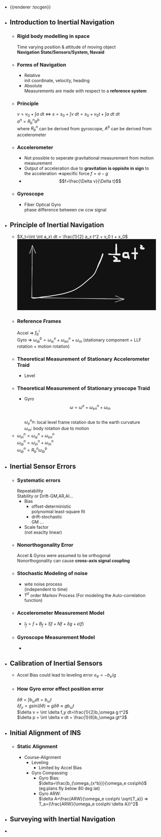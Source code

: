 - {{renderer :tocgen}}
- ## Introduction to Inertial Navigation
	- ### Rigid body modelling in space
	  Time varying position & attitude of moving object  
	  **Navigation State/Sensors/System, Navaid**
	- ### Forms of Navigation
		- Relative  
		  init coordinate,  velocity, heading
		- Absolute  
		  Measurements are made with respect to a **reference system**
	- ### Principle
	  $v=v_0+\int a\ dt$ <=> $s = s_0 + \int v\ dt = s_0 + v_0 t + \int a\ dt\ dt$  
	  $a^n = R^n_b a^b$  
	  where $R^n_b$ can be derived from gyroscope, $A^b$ can be derived from accelerometer
	- ### Accelerometer
		- Not possible to seperate gravitational measurement from motion measurement
		- Output of acceleration due to **gravitation is oppisite in sign** to the acceleration
		  =>specific force $f=a-g$
		- $$f=\frac{\Delta v}{\Delta t}$$
	- ### Gyroscope
		- Fiber Optical Gyro  
		  phase difference between cw ccw signal
- ## Principle of Inertial Navigation
	- $X_t=\int \int a_x\ dt = \frac{1}{2} a_x t^2 + v_0 t + x_0$
	  ![image.png](../assets/image_1676949898967_0.png)
	- ### Reference Frames
	  Accel => $f^i_b$  
	  Gyro => $\omega^b_{ib}=\omega^e_{ie} + \omega^n_{en} + \omega_m$ (stationary component + LLF rotation + motion rotation)
	- ### Theoretical Measurement of Stationary Accelerometer Traid
		- Level
	- ### Theoretical Measurement of Stationary yroscope Traid
		- Gyro  
		  $$\omega=\omega^e + \omega^n_{en} + \omega_m$$  
		  $\omega^n_en$: local level frame rotation due to the earth curvature  
		  $\omega_m$: body rotation due to motion
	- $\omega^n_{in}=\omega^n_{ie}+\omega^n_{en}$  
	  $\omega^n_{ib}=\omega^n_{in}+\omega^n_m$  
	  $\omega^n_{ib}=R^n_b \omega^b_{ib}$
- ## Inertial Sensor Errors
	- ### Systematic errors
	  Repeatability  
	  Stability or Drift-GM,AR,AI...
		- Bias
			- offset-deterministic  
			  polynomial least-square fit
			- drift-stochastic  
			  GM ...
		- Scale factor  
		  (not exaclty linear)
	- ### Nonorthogonality Error
	  Accel & Gyros were assumed to be orthogonal  
	  Nonorthogonality can cause **cross-axis signal coupling**
	- ### Stochastic Modeling of noise
		- wite noise process  
		  (independent to time)
		- $1^{st}$ order Markov Process (For modeling the Auto-correlation function)
	- ### Accelerometer Measurement Model
		- $I_f=f + B_f + S f + N f + \delta g + \epsilon(f)$
	- ### Gyroscope Measurement Model
		-
- ## Calibration of Inertial Sensors
	- Accel Bias could lead to leveling error
	  $e_{\theta}=-b_x/g$
	- ### How Gyro error effect position error  
	  $\delta \theta = \int b_\omega dt = b_\omega t$  
	  $\delta f_y = gsin(\delta \theta) \approx g\delta \theta \approx gb_\omega t$  
	  $\delta v = \int \delta f_y dt=\frac{1}{2}b_\omega g t^2$  
	  $\delta p = \int \delta v dt = \frac{1}{6}b_\omega gt^3$
- ## Initial Alignment of INS
	- ### Static Alignment
		- Course-Alignment
			- Leveling
				- Limited by Accel Bias
			- Gyro Compassing
				- Gyro Bias:  
				  $\delta=\frac{b_{\omega_{x^b}}}{\omega_e cos\phi}$  
				  (eg:plans fly below 80 deg lat)
				- Gyro ARW:  
				  $\delta A=\frac{ARW}{\omega_e cos\phi \sqrt{T_a}} => T_a=(\frac{ARW}{\omega_e cos\phi \delta A})^2$
- ## Surveying with Inertial Navigation
-